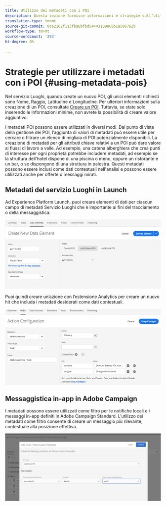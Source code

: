 ```yaml
---
title: Utilizzo dei metadati con i POI
description: Questa sezione fornisce informazioni e strategie sull’utilizzo dei metadati con i POI.
translation-type: tm+mt
source-git-commit: 0ca2162f113fba6bfbd54443109068b1a506762b
workflow-type: tm+mt
source-wordcount: '293'
ht-degree: 0%

---
```



# Strategie per utilizzare i metadati con i POI {#using-metadata-pois}

Nel servizio Luoghi, quando create un nuovo POI, gli unici elementi richiesti sono Nome, Raggio, Latitudine e Longitudine. Per ulteriori informazioni sulla creazione di un POI, consultate [Creare un POI](/help/poi-mgmt-ui/create-a-poi-ui.md). Tuttavia, se state solo inserendo le informazioni minime, non avrete la possibilità di creare valore aggiuntivo.

I metadati POI possono essere utilizzati in diversi modi. Dal punto di vista della gestione dei POI, l’aggiunta di valori di metadati può essere utile per cercare o filtrare un elenco di migliaia di POI potenzialmente disponibili. La creazione di metadati per gli attributi chiave relativi a un POI può dare valore ai flussi di lavoro a valle. Ad esempio, una catena alberghiera che crea punti di interesse per ogni proprietà potrebbe includere metadati, ad esempio se la struttura dell&#39;hotel dispone di una piscina o meno, oppure un ristorante e un bar, o se dispongono di una struttura in palestra. Questi metadati possono essere inclusi come dati contestuali nell&#39;analisi e possono essere utilizzati anche per offerte o messaggi mirati.

## Metadati del servizio Luoghi in Launch

Ad Experience Platform Launch, puoi creare elementi di dati per ciascun campo di metadati Servizio Luoghi che è importante ai fini del tracciamento o della messaggistica.

![elemento dati per la struttura della palestra](/help/assets/gymfacility.png)

Puoi quindi creare un’azione con l’estensione Analytics per creare un nuovo hit che includa i metadati desiderati come dati contestuali.

![azione per la palestra](/help/assets/Analytics-gym.png)

## Messaggistica in-app in  Adobe Campaign

I metadati possono essere utilizzati come filtro per le notifiche locali e i messaggi in-app definiti in  Adobe Campaign Standard. L&#39;utilizzo dei metadati come filtro consente di creare un messaggio più rilevante, contestuale alla posizione effettiva.

![filtro delle notifiche locali e dei messaggi in-app in ACS](/help/assets/ACS_gym_metadata.png)
